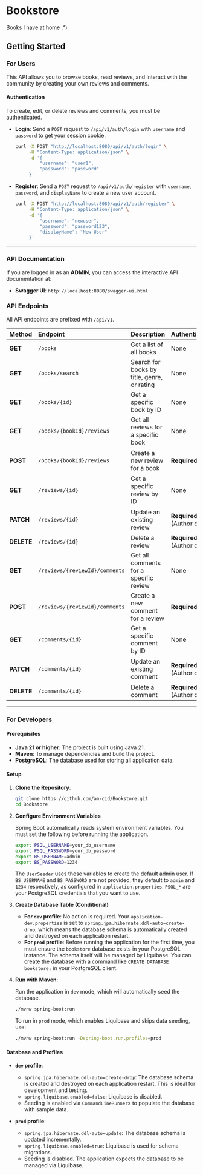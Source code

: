 # Bookstore
Books I have at home :^)

## Getting Started
### For Users
This API allows you to browse books, read reviews, and interact with the community by creating your own reviews and comments.

#### Authentication
To create, edit, or delete reviews and comments, you must be authenticated.

* **Login**: Send a `POST` request to `/api/v1/auth/login` with `username` and `password` to get your session cookie.
  ```bash
  curl -X POST "http://localhost:8080/api/v1/auth/login" \
       -H "Content-Type: application/json" \
       -d '{
           "username": "user1",
           "password": "password"
       }'
  ```
* **Register**: Send a `POST` request to `/api/v1/auth/register` with `username`, `password`, and `displayName` to create a new user account.
  ```bash
  curl -X POST "http://localhost:8080/api/v1/auth/register" \
       -H "Content-Type: application/json" \
       -d '{
           "username": "newuser",
           "password": "password123",
           "displayName": "New User"
       }'
  ```

-----

### API Documentation

If you are logged in as an **ADMIN**, you can access the interactive API documentation at:

* **Swagger UI**: `http://localhost:8080/swagger-ui.html`

### API Endpoints

All API endpoints are prefixed with `/api/v1`.

| Method | Endpoint | Description | Authentication | Example `curl` |
| :--- | :--- | :--- | :--- | :--- |
| **GET** | `/books` | Get a list of all books | None | `curl "http://localhost:8080/api/v1/books"` |
| **GET** | `/books/search` | Search for books by title, genre, or rating | None | `curl "http://localhost:8080/api/v1/books/search?query=Harry%20Potter"` |
| **GET** | `/books/{id}` | Get a specific book by ID | None | `curl "http://localhost:8080/api/v1/books/1"` |
| **GET** | `/books/{bookId}/reviews` | Get all reviews for a specific book | None | `curl "http://localhost:8080/api/v1/books/1/reviews"` |
| **POST** | `/books/{bookId}/reviews` | Create a new review for a book | **Required** | `curl -X POST "http://localhost:8080/api/v1/books/1/reviews" -H "Content-Type: application/json" -d '{"rating": 5.0, "content": "Great read!"}'` |
| **GET** | `/reviews/{id}` | Get a specific review by ID | None | `curl "http://localhost:8080/api/v1/reviews/1"` |
| **PATCH** | `/reviews/{id}` | Update an existing review | **Required** (Author only) | `curl -X PATCH "http://localhost:8080/api/v1/reviews/1" -H "Content-Type: application/json" -d '{"content": "Updated content."}'` |
| **DELETE** | `/reviews/{id}` | Delete a review | **Required** (Author only) | `curl -X DELETE "http://localhost:8080/api/v1/reviews/1"` |
| **GET** | `/reviews/{reviewId}/comments` | Get all comments for a specific review | None | `curl "http://localhost:8080/api/v1/reviews/1/comments"` |
| **POST** | `/reviews/{reviewId}/comments` | Create a new comment for a review | **Required** | `curl -X POST "http://localhost:8080/api/v1/reviews/1/comments" -H "Content-Type: application/json" -d '{"content": "I agree!"}'` |
| **GET** | `/comments/{id}` | Get a specific comment by ID | None | `curl "http://localhost:8080/api/v1/comments/1"` |
| **PATCH** | `/comments/{id}` | Update an existing comment | **Required** (Author only) | `curl -X PATCH "http://localhost:8080/api/v1/comments/1" -H "Content-Type: application/json" -d '{"content": "Updated comment."}'` |
| **DELETE** | `/comments/{id}` | Delete a comment | **Required** (Author only) | `curl -X DELETE "http://localhost:8080/api/v1/comments/1"` |

-----

### For Developers

#### Prerequisites

- **Java 21 or higher**: The project is built using Java 21.
- **Maven**: To manage dependencies and build the project.
- **PostgreSQL**: The database used for storing all application data.

#### Setup

1.  **Clone the Repository**:

    ```bash
    git clone https://github.com/am-cid/Bookstore.git
    cd Bookstore
    ```

2. **Configure Environment Variables**

    Spring Boot automatically reads system environment variables. You must set the following before running the application.

    ```bash
    export PSQL_USERNAME=your_db_username
    export PSQL_PASSWORD=your_db_password
    export BS_USERNAME=admin
    export BS_PASSWORD=1234
    ```

    The `UserSeeder` uses these variables to create the default admin user. If `BS_USERNAME` and `BS_PASSWORD` are not provided, they default to `admin` and `1234` respectively, as configured in `application.properties`.
    `PSQL_*` are your PostgreSQL credentials that you want to use.


3. **Create Database Table (Conditional)**
    - **For `dev` profile**: No action is required. Your `application-dev.properties` is set to `spring.jpa.hibernate.ddl-auto=create-drop`, which means the database schema is automatically created and destroyed on each application restart.
    - **For `prod` profile**: Before running the application for the first time, you must ensure the `bookstore` database exists in your PostgreSQL instance. The schema itself will be managed by Liquibase. You can create the database with a command like `CREATE DATABASE bookstore;` in your PostgreSQL client.


4.  **Run with Maven**:

    Run the application in `dev` mode, which will automatically seed the database.

    ```bash
    ./mvnw spring-boot:run
    ```

    To run in `prod` mode, which enables Liquibase and skips data seeding, use:

    ```bash
    ./mvnw spring-boot:run -Dspring-boot.run.profiles=prod
    ```

#### Database and Profiles

- **`dev` profile**:

    - `spring.jpa.hibernate.ddl-auto=create-drop`: The database schema is created and destroyed on each application restart. This is ideal for development and testing.
    - `spring.liquibase.enabled=false`: Liquibase is disabled.
    - Seeding is enabled via `CommandLineRunner`s to populate the database with sample data.

- **`prod` profile**:

    - `spring.jpa.hibernate.ddl-auto=update`: The database schema is updated incrementally.
    - `spring.liquibase.enabled=true`: Liquibase is used for schema migrations.
    - Seeding is disabled. The application expects the database to be managed via Liquibase.

